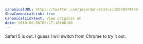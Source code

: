 ```yaml
---
canonicalURL: https://twitter.com/jmjordan/status/15678474434
ShowCanonicalLink: true
CanonicalLinkText: View original on
date: 2010-06-08T03:17:18+00:00
---
```

Safari 5 is out. I guess I will switch from Chrome to try it out.